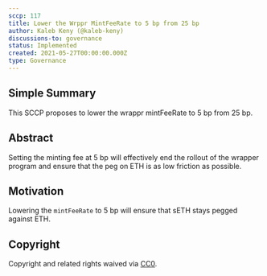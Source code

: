 ```yaml
---
sccp: 117
title: Lower the Wrppr MintFeeRate to 5 bp from 25 bp
author: Kaleb Keny (@kaleb-keny)
discussions-to: governance
status: Implemented
created: 2021-05-27T00:00:00.000Z
type: Governance
---
```


<!--You can leave these HTML comments in your merged SCCP and delete the visible duplicate text guides, they will not appear and may be helpful to refer to if you edit it again. This is the suggested template for new SCCPs. Note that an SCCP number will be assigned by an editor. When opening a pull request to submit your SCCP, please use an abbreviated title in the filename, `sccp-draft_title_abbrev.md`. The title should be 44 characters or less.-->

## Simple Summary

<!--"If you can't explain it simply, you don't understand it well enough." Provide a simplified and layman-accessible explanation of the SCCP.-->

This SCCP proposes to lower the wrappr mintFeeRate to 5 bp from 25 bp.

## Abstract

<!--A short (~200 word) description of the variable change proposed.-->

Setting the minting fee at 5 bp will effectively end the rollout of the wrapper program and ensure that the peg on ETH is as low friction as possible.

## Motivation

<!--The motivation is critical for SCCPs that want to update variables within Synthetix. It should clearly explain why the existing variable is not incentive aligned. SCCP submissions without sufficient motivation may be rejected outright.-->

Lowering the `mintFeeRate` to 5 bp will ensure that sETH stays pegged against ETH.

## Copyright

Copyright and related rights waived via [CC0](https://creativecommons.org/publicdomain/zero/1.0/).
